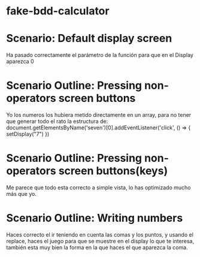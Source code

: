 # fake-bdd-calculator

# Scenario: Default display screen
Ha pasado correctamente el parámetro de la función para que en el Display aparezca 0

# Scenario Outline: Pressing non-operators screen buttons
Yo los numeros los hubiera metido directamente en un array, para no tener que generar todo el rato la estructura de:
document.getElementsByName('seven')[0].addEventListener('click', () => {
  setDisplay("7")
})

# Scenario Outline: Pressing non-operators screen buttons(keys)
Me parece que todo esta correcto a simple vista, lo has optimizado mucho más que yo.

# Scenario Outline: Writing numbers
Haces correcto el ir teniendo en cuenta las comas y los puntos, y usando el replace, haces el juego para que se muestre en el display lo que te interesa, también esta muy bien la forma en la que haces el que aparezca la coma. 